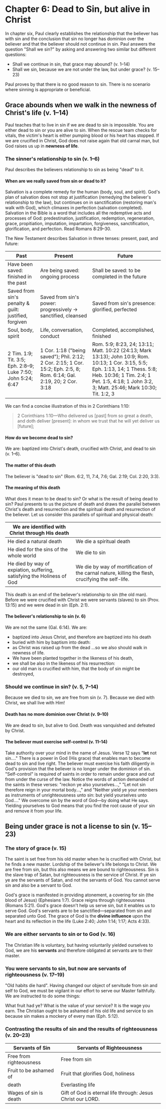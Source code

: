 # Chapter 6: Dead to Sin, but alive in Christ

In chapter six, Paul clearly establishes the relationship that the believer has with sin and the conclusion that sin no longer has dominion over the believer and that the believer should not continue in sin. Paul answers the question "Shall we sin?" by asking and answering two similar but different questions:

- Shall we continue in sin, that grace may abound? (v. 1–14)
- Shall we sin, because we are not under the law, but under grace? (v. 15–23)

Paul proves by that there is no good reason to sin. There is no scenario where sinning is appropriate or beneficial.

## Grace abounds when we walk in the newness of Christ's life (v. 1–14)

Paul teaches that to live in sin if we are dead to sin is impossible. You are either dead to sin or you are alive to sin. When the rescue team checks for vitals, the victim's heart is either pumping blood or his heart has stopped. If we are crucified in Christ, God does not raise again that old carnal man, but God raises us up in **newness of life**.

### The sinner's relationship to sin (v. 1–6)

Paul describes the believers relationship to sin as being "dead" to it.

#### When are we really saved from sin or dead to it?

Salvation is a complete remedy for the human (body, soul, and spirit). God's plan of salvation does not stop at justification (remedying the believer's relationship to the law), but continues on in sanctification (restoring man's walk with God), which climaxes in perfection (salvation completed). Salvation in the Bible is a word that includes all the redemptive acts and processes of God: predestination, justification, redemption, regeneration, grace, propitiation, imputation, impartation, forgiveness, sanctification, glorification, and perfection. Read Romans 8:29–30.

The New Testament describes Salvation in three tenses: present, past, and future:

| Past                                                         | Present                                                                                                               | Future                                                                                                                                                                                                                          |
| ------------------------------------------------------------ | --------------------------------------------------------------------------------------------------------------------- | ------------------------------------------------------------------------------------------------------------------------------------------------------------------------------------------------------------------------------- |
| Have been saved: finished in the past                        | Are being saved: ongoing process                                                                                      | Shall be saved: to be completed in the future                                                                                                                                                                                   |
| Saved from sin's penalty & guilt: justified, forgiven        | Saved from sin's power: progressively -> sanctified, cleansed                                                         | Saved from sin's presence: glorified, perfected                                                                                                                                                                                 |
| Soul, body, spirit                                           | Life, conversation, conduct                                                                                           | Completed, accomplished, finished                                                                                                                                                                                               |
| 2 Tim. 1:9; Tit. 3:5; Eph. 2:8–9; Luke 7:50; John 5:24; 6:47 | 1 Cor. 1:18 ("being saved"); Phil. 2:12; 2 Cor. 2:15; 1 Cor. 15:2; Eph. 2:5, 8; Rom. 6:14; Gal. 2:19, 20; 2 Cor. 3:18 | Rom. 5:9; 8:23, 24; 13:11; Matt. 10:22 (24:13; Mark 13:13); John 10:9; Rom. 10:13; 1 Cor. 3:15, 5:5; Eph. 1:13, 14; 1 Thess. 5:8; Heb. 10:36; 1 Tim. 2:4; 1 Pet. 1:5, 4:18; 1 John 3:2, 3; Matt. 25:46; Mark 10:30; Tit. 1:2, 3 |

We can find a concise illustration of this in 2 Corinthians 1:10:

> 2 Corinthians 1:10—Who delivered us [past] from so great a death, and doth deliver [present]: in whom we trust that he will yet deliver us [future];

#### How do we become dead to sin?

We are: baptized into Christ's death, crucified with Christ, and dead to sin (v. 1–6).

#### The matter of this death

The believer is "dead to sin" (Rom. 6:2, 11, 7:4, 7:6; Gal. 2:19; Col. 2:20, 3:3).

#### The meaning of this death

What does it mean to be dead to sin? Or what is the result of being dead to sin? Paul presents to us the picture of death and draws the parallel between Christ's death and resurrection and the spiritual death and resurrection of the believer. Let us consider this parallels of spiritual and physical death:

| We are identified with Christ through His death                        |                                                                                                   |
| ---------------------------------------------------------------------- | ------------------------------------------------------------------------------------------------- |
| He died a natural death                                                | We die a spiritual death                                                                          |
| He died for the sins of the whole world                                | We die to sin                                                                                     |
| He died by way of expiation, suffering, satisfying the Holiness of God | We die by way of mortification of the carnal nature, killing the flesh, crucifying the self-life. |

This death is an end of the believer's relationship to sin (the old man). Before we were crucified with Christ we were servants (slaves) to sin (Prov. 13:15) and we were dead in sin (Eph. 2:1).

#### The believer's relationship to sin (v. 6)

We are not the same (Gal. 6:14). We are:

- baptized into Jesus Christ, and therefore are baptized into his death
- buried with him by baptism into death:
- as Christ was raised up from the dead ...so we also should walk in newness of life.
- We have been planted together in the likeness of his death,
- we shall be also in the likeness of his resurrection:
- our old man is crucified with him, that the body of sin might be destroyed,

### Should we continue in sin? (v. 5, 7–14)

Because we died to sin, we are free from sin (v. 7). Because we died with Christ, we shall live with Him!

#### Death has no more dominion over Christ (v. 9–10)

We are dead to sin, but alive to God. Death was vanquished and defeated by Christ.

#### The believer must exercise self-control (v. 11–14)

Take authority over your mind in the name of Jesus. Verse 12 says "**let** not sin...." There is a power in God (His grace) that enables man to become dead to sin and live right. The believer must exercise his faith diligently in God's provision that the believer is no longer under the dominion of sin. "Self-control" is required of saints in order to remain under grace and out from under the curse of the law. Notice the words of action demanded of the saints in these verses: "reckon ye also yourselves...," "Let not sin therefore reign in your mortal body...," and "Neither yield ye your members as instruments of unrighteousness unto sin: but yield yourselves unto God...." We overcome sin by the word of God—by doing what He says. Yielding yourselves to God means that you find the root cause of your sin and remove it from your life.

## Being under grace is not a license to sin (v. 15–23)

### The story of grace (v. 15)

The saint is set free from his old master when he is crucified with Christ, but he finds a new master. Lordship of the believer's life belongs to Christ. We are free from sin, but this also means we are bound to righteousness. Sin is the slave trap of Satan, but righteousness is the service of Christ. If ye sin ye are the servants of Satan, and not the servants of God. You cannot serve sin and also be a servant to God.

God's grace is manifested in providing atonement, a covering for sin (the blood of Jesus) (Ephesians 1:7). Grace reigns through righteousness (Romans 5:21). God's grace doesn't help us serve sin, but it enables us to serve God. God's servants are to be sanctified—separated from sin and separated unto God. The grace of God is the **divine influence** upon the heart and its reflection in the life (Luke 2:40; John 1:14; 1:17; Acts 4:33).

### We are either servants to sin or to God (v. 16)

The Christian life is voluntary, but having voluntarily yielded ourselves to God, we are his **servants** and therefore obligated at servants are to their master.

### You were servants to sin, but now are servants of righteousness (v. 17–19)

"Old habits die hard". Having changed our object of servitude from sin and self to God, we must be vigilant in our effort to serve our Master faithfully. We are instructed to do some things:

What fruit had ye? What is the value of your service? It is the wage you earn. The Christian ought to be ashamed of his old life and service to sin because sin makes a mockery of every man (Eph. 5:12).

### Contrasting the results of sin and the results of righteousness (v. 20–23)

| Servants of Sin         | Servants of Righteousness                                   |
| ----------------------- | ----------------------------------------------------------- |
| Free from righteousness | Free from sin                                               |
| Fruit to be ashamed of  | Fruit that glorifies God, holiness                          |
| death                   | Everlasting life                                            |
| Wages of sin is death   | Gift of God is eternal life through: Jesus Christ our LORD. |
